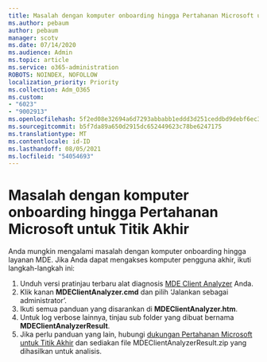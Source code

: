 ```yaml
---
title: Masalah dengan komputer onboarding hingga Pertahanan Microsoft untuk Titik Akhir
ms.author: pebaum
author: pebaum
manager: scotv
ms.date: 07/14/2020
ms.audience: Admin
ms.topic: article
ms.service: o365-administration
ROBOTS: NOINDEX, NOFOLLOW
localization_priority: Priority
ms.collection: Adm_O365
ms.custom:
- "6023"
- "9002913"
ms.openlocfilehash: 5f2ed08e32694a6d7293abbabb1eddd3d251ceddbd9debf6ec3143bb4fed86db
ms.sourcegitcommit: b5f7da89a650d2915dc652449623c78be6247175
ms.translationtype: MT
ms.contentlocale: id-ID
ms.lasthandoff: 08/05/2021
ms.locfileid: "54054693"
---
```

# <a name="issues-with-onboarding-machines-to-microsoft-defender-for-endpoints"></a>Masalah dengan komputer onboarding hingga Pertahanan Microsoft untuk Titik Akhir

Anda mungkin mengalami masalah dengan komputer onboarding hingga layanan MDE. Jika Anda dapat mengakses komputer pengguna akhir, ikuti langkah-langkah ini:

1. Unduh versi pratinjau terbaru alat diagnosis [MDE Client Analyzer](https://aka.ms/betamdeanalyzer) Anda.
2. Klik kanan **MDEClientAnalyzer.cmd** dan pilih ‘Jalankan sebagai administrator’.
3. Ikuti semua panduan yang disarankan di **MDEClientAnalyzer.htm**.
4. Untuk log verbose lainnya, tinjau sub folder yang dibuat bernama **MDEClientAnalyzerResult**.
5. Jika perlu panduan yang lain, hubungi [dukungan Pertahanan Microsoft untuk Titik Akhir](https://docs.microsoft.com/windows/security/threat-protection/microsoft-defender-atp/contact-support) dan sediakan file MDEClientAnalyzerResult.zip yang dihasilkan untuk analisis.
